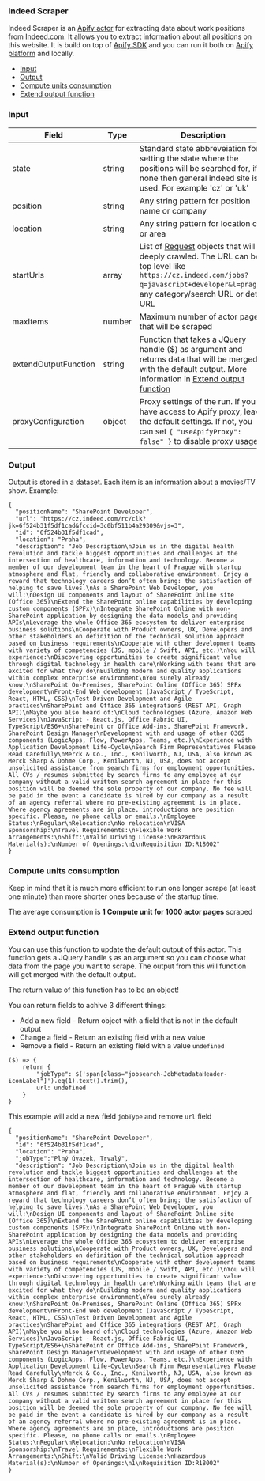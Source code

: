 ### Indeed Scraper

Indeed Scraper is an [Apify actor](https://apify.com/actors) for extracting data about work positions from [Indeed.com](https://www.indeed.com/). It allows you to extract information about all positions on this website. It is build on top of [Apify SDK](https://sdk.apify.com/) and you can run it both on [Apify platform](https://my.apify.com) and locally.

- [Input](#input)
- [Output](#output)
- [Compute units consumption](#compute-units-consumption)
- [Extend output function](#extend-output-function)

### Input

| Field | Type | Description | Default value
| ----- | ---- | ----------- | -------------|
| state | string | Standard state abbreveiation for setting the state where the positions will be searched for, if none then general indeed site is used. For example 'cz' or 'uk' | none |
| position | string | Any string pattern for position name or company | none |
| location | string | Any string pattern for location city or area | none |
| startUrls | array | List of [Request](https://sdk.apify.com/docs/api/request#docsNav) objects that will be deeply crawled. The URL can be top level like `https://cz.indeed.com/jobs?q=javascript+developer&l=prague`, any category/search URL or detail URL | `[{ "url": "https://cz.indeed.com/jobs?q=javascript+developer&l=prague" }]`|
| maxItems | number | Maximum number of actor pages that will be scraped | all found |
| extendOutputFunction | string | Function that takes a JQuery handle ($) as argument and returns data that will be merged with the default output. More information in [Extend output function](#extend-output-function) | |
| proxyConfiguration | object | Proxy settings of the run. If you have access to Apify proxy, leave the default settings. If not, you can set `{ "useApifyProxy": false" }` to disable proxy usage | `{ "useApifyProxy": true }`|

### Output

Output is stored in a dataset. Each item is an information about a movies/TV show. Example:

```
{
  "positionName": "SharePoint Developer",
  "url": "https://cz.indeed.com/rc/clk?jk=6f524b31f5df1cad&fccid=3c0bf511b4a29309&vjs=3",
  "id": "6f524b31f5df1cad",
  "location": "Praha",
  "description": "Job Description\nJoin us in the digital health revolution and tackle biggest opportunities and challenges at the intersection of healthcare, information and technology. Become a member of our development team in the heart of Prague with startup atmosphere and flat, friendly and collaborative environment. Enjoy a reward that technology careers don’t often bring: the satisfaction of helping to save lives.\nAs a SharePoint Web Developer, you will:\nDesign UI components and layout of SharePoint Online site (Office 365)\nExtend the SharePoint online capabilities by developing custom components (SPFx)\nIntegrate SharePoint Online with non-SharePoint application by designing the data models and providing APIs\nLeverage the whole Office 365 ecosystem to deliver enterprise business solutions\nCooperate with Product owners, UX, Developers and other stakeholders on definition of the technical solution approach based on business requirements\nCooperate with other development teams with variety of competencies (JS, mobile / Swift, API, etc.)\nYou will experience:\nDiscovering opportunities to create significant value through digital technology in health care\nWorking with teams that are excited for what they do\nBuilding modern and quality applications within complex enterprise environment\nYou surely already know:\nSharePoint On-Premises, SharePoint Online (Office 365) SPFx development\nFront-End Web development (JavaScript / TypeScript, React, HTML, CSS)\nTest Driven Development and Agile practices\nSharePoint and Office 365 integrations (REST API, Graph API)\nMaybe you also heard of:\nCloud technologies (Azure, Amazon Web Services)\nJavaScript - React.js, Office Fabric UI, TypeScript/ES6+\nSharePoint or Office Add-ins, SharePoint Framework, SharePoint Design Manager\nDevelopment with and usage of other O365 components (LogicApps, Flow, PowerApps, Teams, etc.)\nExperience with Application Development Life-Cycle\nSearch Firm Representatives Please Read Carefully\nMerck & Co., Inc., Kenilworth, NJ, USA, also known as Merck Sharp & Dohme Corp., Kenilworth, NJ, USA, does not accept unsolicited assistance from search firms for employment opportunities. All CVs / resumes submitted by search firms to any employee at our company without a valid written search agreement in place for this position will be deemed the sole property of our company. No fee will be paid in the event a candidate is hired by our company as a result of an agency referral where no pre-existing agreement is in place. Where agency agreements are in place, introductions are position specific. Please, no phone calls or emails.\nEmployee Status:\nRegular\nRelocation:\nNo relocation\nVISA Sponsorship:\nTravel Requirements:\nFlexible Work Arrangements:\nShift:\nValid Driving License:\nHazardous Material(s):\nNumber of Openings:\n1\nRequisition ID:R18002"
}
```

### Compute units consumption
Keep in mind that it is much more efficient to run one longer scrape (at least one minute) than more shorter ones because of the startup time.

The average consumption is **1 Compute unit for 1000 actor pages** scraped

### Extend output function

You can use this function to update the default output of this actor. This function gets a JQuery handle `$` as an argument so you can choose what data from the page you want to scrape. The output from this will function will get merged with the default output.

The return value of this function has to be an object!

You can return fields to achive 3 different things:
- Add a new field - Return object with a field that is not in the default output
- Change a field - Return an existing field with a new value
- Remove a field - Return an existing field with a value `undefined`


```
($) => {
    return {
        "jobType": $('span[class="jobsearch-JobMetadataHeader-iconLabel"]').eq(1).text().trim(),
        url: undefined
    }
}
```
This example will add a new field `jobType` and remove `url` field
```
{
  "positionName": "SharePoint Developer",
  "id": "6f524b31f5df1cad",
  "location": "Praha",
  "jobType":"Plný úvazek, Trvalý",
  "description": "Job Description\nJoin us in the digital health revolution and tackle biggest opportunities and challenges at the intersection of healthcare, information and technology. Become a member of our development team in the heart of Prague with startup atmosphere and flat, friendly and collaborative environment. Enjoy a reward that technology careers don’t often bring: the satisfaction of helping to save lives.\nAs a SharePoint Web Developer, you will:\nDesign UI components and layout of SharePoint Online site (Office 365)\nExtend the SharePoint online capabilities by developing custom components (SPFx)\nIntegrate SharePoint Online with non-SharePoint application by designing the data models and providing APIs\nLeverage the whole Office 365 ecosystem to deliver enterprise business solutions\nCooperate with Product owners, UX, Developers and other stakeholders on definition of the technical solution approach based on business requirements\nCooperate with other development teams with variety of competencies (JS, mobile / Swift, API, etc.)\nYou will experience:\nDiscovering opportunities to create significant value through digital technology in health care\nWorking with teams that are excited for what they do\nBuilding modern and quality applications within complex enterprise environment\nYou surely already know:\nSharePoint On-Premises, SharePoint Online (Office 365) SPFx development\nFront-End Web development (JavaScript / TypeScript, React, HTML, CSS)\nTest Driven Development and Agile practices\nSharePoint and Office 365 integrations (REST API, Graph API)\nMaybe you also heard of:\nCloud technologies (Azure, Amazon Web Services)\nJavaScript - React.js, Office Fabric UI, TypeScript/ES6+\nSharePoint or Office Add-ins, SharePoint Framework, SharePoint Design Manager\nDevelopment with and usage of other O365 components (LogicApps, Flow, PowerApps, Teams, etc.)\nExperience with Application Development Life-Cycle\nSearch Firm Representatives Please Read Carefully\nMerck & Co., Inc., Kenilworth, NJ, USA, also known as Merck Sharp & Dohme Corp., Kenilworth, NJ, USA, does not accept unsolicited assistance from search firms for employment opportunities. All CVs / resumes submitted by search firms to any employee at our company without a valid written search agreement in place for this position will be deemed the sole property of our company. No fee will be paid in the event a candidate is hired by our company as a result of an agency referral where no pre-existing agreement is in place. Where agency agreements are in place, introductions are position specific. Please, no phone calls or emails.\nEmployee Status:\nRegular\nRelocation:\nNo relocation\nVISA Sponsorship:\nTravel Requirements:\nFlexible Work Arrangements:\nShift:\nValid Driving License:\nHazardous Material(s):\nNumber of Openings:\n1\nRequisition ID:R18002"
}
```